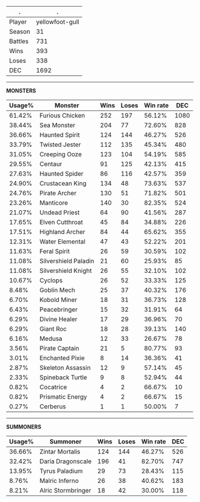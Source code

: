 .|.
|-|-
Player|yellowfoot-gull
Season|31
Battles|731
Wins|393
Loses|338
DEC|1692

---
**MONSTERS**

Usage%|Monster|Wins|Loses|Win rate|DEC|
-|-|-|-|-|-|
61.42%|Furious Chicken|252|197|56.12%|1080|
38.44%|Sea Monster|204|77|72.60%|828|
36.66%|Haunted Spirit|124|144|46.27%|526|
33.79%|Twisted Jester|112|135|45.34%|480|
31.05%|Creeping Ooze|123|104|54.19%|585|
29.55%|Centaur|91|125|42.13%|415|
27.63%|Haunted Spider|86|116|42.57%|359|
24.90%|Crustacean King|134|48|73.63%|537|
24.76%|Pirate Archer|130|51|71.82%|501|
23.26%|Manticore|140|30|82.35%|524|
21.07%|Undead Priest|64|90|41.56%|287|
17.65%|Elven Cutthroat|45|84|34.88%|226|
17.51%|Highland Archer|84|44|65.62%|355|
12.31%|Water Elemental|47|43|52.22%|201|
11.63%|Feral Spirit|26|59|30.59%|102|
11.08%|Silvershield Paladin|21|60|25.93%|85|
11.08%|Silvershield Knight|26|55|32.10%|102|
10.67%|Cyclops|26|52|33.33%|125|
8.48%|Goblin Mech|25|37|40.32%|176|
6.70%|Kobold Miner|18|31|36.73%|128|
6.43%|Peacebringer|15|32|31.91%|64|
6.29%|Divine Healer|17|29|36.96%|70|
6.29%|Giant Roc|18|28|39.13%|140|
6.16%|Medusa|12|33|26.67%|78|
3.56%|Pirate Captain|21|5|80.77%|93|
3.01%|Enchanted Pixie|8|14|36.36%|41|
2.87%|Skeleton Assassin|12|9|57.14%|45|
2.33%|Spineback Turtle|9|8|52.94%|44|
0.82%|Cocatrice|4|2|66.67%|10|
0.82%|Prismatic Energy|4|2|66.67%|15|
0.27%|Cerberus|1|1|50.00%|7|

---
**SUMMONERS**

Usage%|Summoner|Wins|Loses|Win rate|DEC|
-|-|-|-|-|-|
36.66%|Zintar Mortalis|124|144|46.27%|526|
32.42%|Daria Dragonscale|196|41|82.70%|747|
13.95%|Tyrus Paladium|29|73|28.43%|115|
8.76%|Malric Inferno|26|38|40.62%|183|
8.21%|Alric Stormbringer|18|42|30.00%|118|
